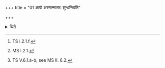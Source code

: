 +++
title = "01 आपो अस्मान्मातरः शुन्धन्त्विति"

+++

<details><summary>थिते</summary>

1. (The sacrificer takes bath) with the verse āpo asmān mātaraḥ...[^1] and with the verse hiraṇyavarṇāḥ śucayaḥ...[^2] and the two verses hiraṇyavarņāḥ śucayaḥ...[^3]   

[^1]: TS I.2.1.f.   


[^2]: MS I.2.1.  


[^3]: TS V.6.1.a-b; see MS II. 6.2.
</details>

